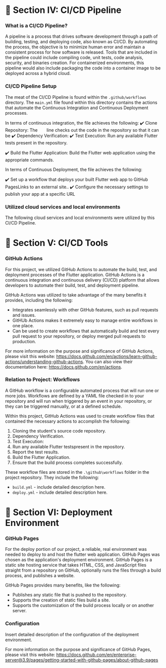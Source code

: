 # :diamond_shape_with_a_dot_inside: Section IV: CI/CD Pipeline

### What is a CI/CD Pipeline?
A pipeline is a process that drives software development through a path of building, testing, and deploying code, also known as CI/CD. By automating the process, the objective is to minimize human error and maintain a consistent process for how software is released.
Tools that are included in the pipeline could include compiling code, unit tests, code analysis, security, and binaries creation. For containerized environments, this pipeline would also include packaging the code into a container image to be deployed across a hybrid cloud.

### CI/CD Pipeline Setup
The meat of the CI/CD Pipeline is found within the `.github/workflows` directory. The `main.yml` file found within this directory contains the actions that automate the Continuous Integration and Continuous Deployment processes.

In terms of continuous integration, the file achieves the following:
:heavy_check_mark: Clone Repository: The `   ` line checks out the code in the repository so that it can be 
:heavy_check_mark: Dependency Verification:
:heavy_check_mark: Test Execution: Run any available Flutter tests present in the repository.

:heavy_check_mark: Build the Flutter Application: Build the Flutter web application using the appropriate commands.

In terms of Continuous Deployment, the file achieves the following:

:heavy_check_mark: Set up a workflow that deploys your built Flutter web app to GitHub PagesLinks to an external site..
:heavy_check_mark: Configure the necessary settings to publish your app at a specific URL 



### Utilized cloud services and local environments
The following cloud services and local environments were utilized by this CI/CD Pipeline.

# :diamond_shape_with_a_dot_inside: Section V: CI/CD Tools
### GitHub Actions
For this project, we utilized GitHub Actions to automate the build, test, and deployment processes of the Flutter application. GitHub Actions is a continuous integration and continuous delivery (CI/CD) platform that allows developers to automate their  build, test, and deployment pipeline. 

GitHub Actions was utilized to take advantage of the many benefits it provides, including the following:
- Integrates seamlessly with other GitHub features, such as pull requests and issues.
- GitHUb Actions makes it extremely easy to manage entire workflows in one place.
- Can be used to create workflows that automatically build and test every pull request to your repository, or deploy merged pull requests to production.

For more information on the purpose and significance of GitHub Actions, please visit this website: https://docs.github.com/en/actions/learn-github-actions/understanding-github-actions.
You can also view their documentation here: https://docs.github.com/en/actions.

### Relation to Project: Workflows
A GitHub workflow is a configurable automated process that will run one or more jobs. Workflows are defined by a YAML file checked in to your repository and will run when triggered by an event in your repository, or they can be triggered manually, or at a defined schedule.

Within this project, GitHub Actions was used to create workflow files that contained the necessary actions to accomplish the following:
1. Cloning the student's source code repository.
2. Dependency Verification.
3. Test Execution:
4. Run any available Flutter testspresent in the repository.
5. Report the test results.
6. Build the Flutter Application.
7. Ensure that the build process completes successfully.


These workflow files are stored in the `.\github\workflows` folder in the project repository. They include the following:
- `build.yml` - include detailed description here.
- `deploy.yml` - include detailed description here.


# :diamond_shape_with_a_dot_inside: Section VI: Deployment Environment
### GitHub Pages
For the deploy portion of our project, a reliable, real environment was needed to deploy to and host the flutter web application. GitHub Pages was chosen as the application's deployment environment. GitHub Pages is a static site hosting service that takes HTML, CSS, and JavaScript files straight from a repository on GitHub, optionally runs the files through a build process, and publishes a website.

GitHub Pages provides many benefits, like the following:
- Publishes any static file that is pushed to the repository.
- Supports thw creation of  static files build a site.
- Supports the customization of the build process locally or on another server.
  

### Configuration
Insert detailed description of the configuration of the deployment environment.

For more information on the purpose and significance of GitHub Pages, please visit this website: https://docs.github.com/en/enterprise-server@3.9/pages/getting-started-with-github-pages/about-github-pages
